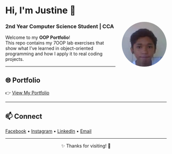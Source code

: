 
# Hi, I'm Justine 👋 
<img align="right" src="https://raw.githubusercontent.com/tayting05/7OOP-Lab-Task/main/assets/images/Justine-self1.png" width="140" height="140" style="border-radius: 50%; margin-left: 20px; margin-bottom: 10px; object-fit: cover;">

### 2nd Year Computer Science Student | CCA


Welcome to my **OOP Portfolio**!  
This repo contains my 7OOP lab exercises that show what I’ve learned in object-oriented programming and how I apply it to real coding projects.

---

## 🌐 Portfolio  
👉 [View My Portfolio](https://tayting05.github.io/7OOP-Lab-Task/)

---

## 📫 Connect  
[Facebook](https://facebook.com/tayting05) • [Instagram](https://instagram.com/tayting05/) • [LinkedIn](https://linkedin.com/in/justine-jay-tayting-406aa6332/) • [Email](mailto:jtayting24-1435@cca.edu.ph)

---

<p align="center">✨ Thanks for visiting! 🚀</p>
